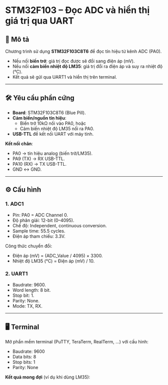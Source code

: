 # STM32F103 – Đọc ADC và hiển thị giá trị qua UART

## 📌 Mô tả
Chương trình sử dụng **STM32F103C8T6** để đọc tín hiệu từ kênh ADC (PA0).  
- Nếu nối **biến trở**: giá trị đọc được sẽ đổi sang điện áp (mV).  
- Nếu nối **cảm biến nhiệt độ LM35**: giá trị đổi ra điện áp và suy ra nhiệt độ (°C).  
- Kết quả sẽ gửi qua UART1 và hiển thị trên terminal.

---

## 🛠️ Yêu cầu phần cứng
- **Board**: STM32F103C8T6 (Blue Pill).  
- **Cảm biến/nguồn tín hiệu**:  
  - Biến trở 10kΩ nối vào PA0, hoặc  
  - Cảm biến nhiệt độ LM35 nối ra PA0.  
- **USB-TTL** để kết nối UART với máy tính.  

**Kết nối chân**:  
- PA0 → tín hiệu analog (biến trở/LM35).  
- PA9 (TX) → RX USB-TTL.  
- PA10 (RX) → TX USB-TTL.  
- GND ↔ GND.  

---

## ⚙️ Cấu hình

### 1. ADC1
- Pin: PA0 = ADC Channel 0.  
- Độ phân giải: 12-bit (0–4095).  
- Chế độ: Independent, continuous conversion.  
- Sample time: 55.5 cycles.  
- Điện áp tham chiếu: 3.3V.  

Công thức chuyển đổi:  
- Điện áp (mV) = (ADC_Value / 4095) × 3300.  
- Nhiệt độ LM35 (°C) = Điện áp (mV) / 10.  

### 2. UART1
- Baudrate: 9600.  
- Word length: 8 bit.  
- Stop bit: 1.  
- Parity: None.  
- Mode: TX, RX.  

---

## 🖥️ Terminal
Mở phần mềm terminal (PuTTY, TeraTerm, RealTerm, …) với cấu hình:  
- Baudrate: 9600  
- Data bits: 8  
- Stop bits: 1  
- Parity: None  

**Kết quả mong đợi** (ví dụ khi dùng LM35):  
